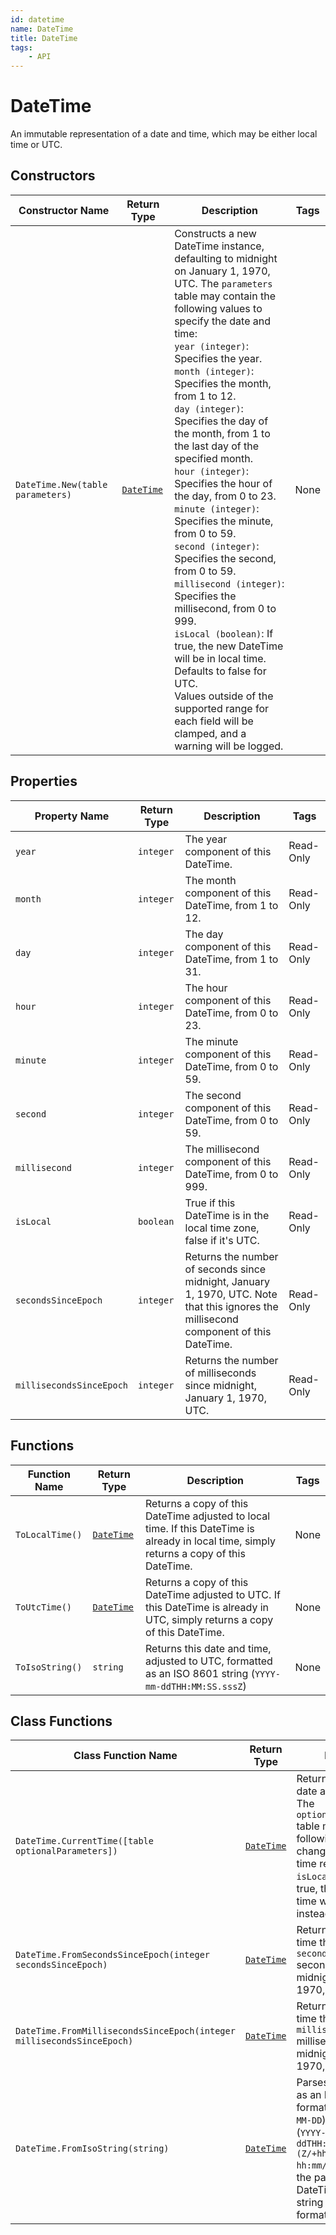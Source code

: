 ```yaml
---
id: datetime
name: DateTime
title: DateTime
tags:
    - API
---
```


# DateTime

An immutable representation of a date and time, which may be either local time or UTC.

## Constructors

| Constructor Name | Return Type | Description | Tags |
| ----------- | ----------- | ----------- | ---- |
| `DateTime.New(table parameters)` | [`DateTime`](datetime.md) | Constructs a new DateTime instance, defaulting to midnight on January 1, 1970, UTC. The `parameters` table may contain the following values to specify the date and time:<br/>`year (integer)`: Specifies the year. <br/>`month (integer)`: Specifies the month, from 1 to 12. <br/>`day (integer)`: Specifies the day of the month, from 1 to the last day of the specified month. <br/>`hour (integer)`: Specifies the hour of the day, from 0 to 23. <br/>`minute (integer)`: Specifies the minute, from 0 to 59. <br/>`second (integer)`: Specifies the second, from 0 to 59. <br/>`millisecond (integer)`: Specifies the millisecond, from 0 to 999. <br/>`isLocal (boolean)`: If true, the new DateTime will be in local time. Defaults to false for UTC. <br/>Values outside of the supported range for each field will be clamped, and a warning will be logged. | None |

## Properties

| Property Name | Return Type | Description | Tags |
| -------- | ----------- | ----------- | ---- |
| `year` | `integer` | The year component of this DateTime. | Read-Only |
| `month` | `integer` | The month component of this DateTime, from 1 to 12. | Read-Only |
| `day` | `integer` | The day component of this DateTime, from 1 to 31. | Read-Only |
| `hour` | `integer` | The hour component of this DateTime, from 0 to 23. | Read-Only |
| `minute` | `integer` | The minute component of this DateTime, from 0 to 59. | Read-Only |
| `second` | `integer` | The second component of this DateTime, from 0 to 59. | Read-Only |
| `millisecond` | `integer` | The millisecond component of this DateTime, from 0 to 999. | Read-Only |
| `isLocal` | `boolean` | True if this DateTime is in the local time zone, false if it's UTC. | Read-Only |
| `secondsSinceEpoch` | `integer` | Returns the number of seconds since midnight, January 1, 1970, UTC. Note that this ignores the millisecond component of this DateTime. | Read-Only |
| `millisecondsSinceEpoch` | `integer` | Returns the number of milliseconds since midnight, January 1, 1970, UTC. | Read-Only |

## Functions

| Function Name | Return Type | Description | Tags |
| -------- | ----------- | ----------- | ---- |
| `ToLocalTime()` | [`DateTime`](datetime.md) | Returns a copy of this DateTime adjusted to local time. If this DateTime is already in local time, simply returns a copy of this DateTime. | None |
| `ToUtcTime()` | [`DateTime`](datetime.md) | Returns a copy of this DateTime adjusted to UTC. If this DateTime is already in UTC, simply returns a copy of this DateTime. | None |
| `ToIsoString()` | `string` | Returns this date and time, adjusted to UTC, formatted as an ISO 8601 string (`YYYY-mm-ddTHH:MM:SS.sssZ`) | None |

## Class Functions

| Class Function Name | Return Type | Description | Tags |
| -------------- | ----------- | ----------- | ---- |
| `DateTime.CurrentTime([table optionalParameters])` | [`DateTime`](datetime.md) | Returns the current date and time in UTC. The `optionalParameters` table may contain the following values to change the date and time returned: <br/>`isLocal (boolean)`: If true, the current local time will be returned instead of UTC. | None |
| `DateTime.FromSecondsSinceEpoch(integer secondsSinceEpoch)` | [`DateTime`](datetime.md) | Returns the date and time that is `secondsSinceEpoch` seconds since midnight, January 1, 1970, UTC. | None |
| `DateTime.FromMillisecondsSinceEpoch(integer millisecondsSinceEpoch)` | [`DateTime`](datetime.md) | Returns the date and time that is `millisecondsSinceEpoch` milliseconds since midnight, January 1, 1970, UTC. | None |
| `DateTime.FromIsoString(string)` | [`DateTime`](datetime.md) | Parses the given string as an ISO 8601 formatted date (`YYYY-MM-DD`) or date and time (`YYYY-mm-ddTHH:MM:SS(.sss)(Z/+hh:mm/+hhmm/-hh:mm/-hhmm)`). Returns the parsed UTC DateTime, or `nil` if the string was an invalid format. | None |
